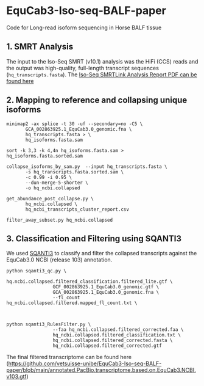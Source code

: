 # EquCab3-Iso-seq-BALF-paper
Code for Long-read isoform sequencing in Horse BALF tissue  
## 1. SMRT Analysis

The input to the Iso-Seq SMRT (v10.1) analysis was the HiFi (CCS) reads and the output was high-quality, full-length transcript sequences (`hq_transcripts.fasta`). The [Iso-Seq SMRTLink Analysis Report PDF can be found here](https://github.com/vetsuisse-unibe/EquCab3-Iso-seq-BALF-paper/blob/main/PB_12_IsoSeq_runQC%26CCSreport_May2021_NGSP.pdfhttps://github.com/vetsuisse-unibe/EquCab3-Iso-seq-BALF-paper/blob/main/PB_12_IsoSeq_runQC%26CCSreport_May2021_NGSP.pdf)
## 2. Mapping to reference and collapsing unique isoforms 

```
minimap2 -ax splice -t 30 -uf --secondary=no -C5 \ 
       GCA_002863925.1_EquCab3.0_genomic.fna \
       hq_transcripts.fasta > \
       hq_isoforms.fasta.sam
       
sort -k 3,3 -k 4,4n hq_isoforms.fasta.sam > hq_isoforms.fasta.sorted.sam

collapse_isoforms_by_sam.py  --input hq_transcripts.fasta \
       -s hq_transcripts.fasta.sorted.sam \
       -c 0.99 -i 0.95 \
       --dun-merge-5-shorter \
       -o hq_ncbi.collapsed
       
get_abundance_post_collapse.py \
       hq_ncbi.collapsed \
       hq_ncbi_transcripts_cluster_report.csv

filter_away_subset.py hq_ncbi.collapsed
```
## 3. Classification and Filtering using SQANTI3
We used [SQANTI3](https://github.com/ConesaLab/SQANTI3/) to classify and filter the collapsed transcripts against the EquCab3.0 NCBI (release 103) annotation.

```
python sqanti3_qc.py \
                 hq.ncbi.collapsed.filtered_classification.filtered_lite.gtf \
                 GCF_002863925.1_EquCab3.0_genomic.gtf \
                 GCA_002863925.1_EquCab3.0_genomic.fna \
                 --fl_count hq_ncbi.collapsed.filtered.mapped_fl_count.txt \
                 
     
             
python sqanti3_RulesFilter.py \
                 --faa hq_ncbi.collapsed.filtered_corrected.faa \
                 hq_ncbi.collapsed.filtered_classification.txt \
                 hq_ncbi.collapsed.filtered_corrected.fasta \
                 hq_ncbi.collapsed.filtered_corrected.gtf
```
The final filtered transcriptome can be found here (https://github.com/vetsuisse-unibe/EquCab3-Iso-seq-BALF-paper/blob/main/annotated.PacBio.transcriptome.based.on.EquCab3.NCBI.v103.gtf)
